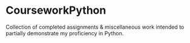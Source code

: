 # CourseworkPython
Collection of completed assignments &amp; miscellaneous work intended to partially demonstrate my proficiency in Python.
